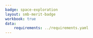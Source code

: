 ```yaml
---
badge: space-exploration
layout: smb-merit-badge
workbook: true
data:
    requirements: ../requirements.yaml
---
```

